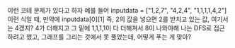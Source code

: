 이런 코테 문제가 있다고 하자
예를 들어
inputdata = ["1,2,7", "4,2,4", "1,1,1,1,4,2"]
이런 식일 때, 만약에 inputdata[0][1] 즉, 2의 값을 넣으면
2를 받치고 있는 값, 여기서는 4겠지? 4가 더해지고 그 밑에 1,1,1,1이 다 더해져서 8이 나와야해
나는 DFS로 접근하려고 했고, 그래프를 그리는 것에서 못 풀었는데, 어떻게 푸는 게 맞아?